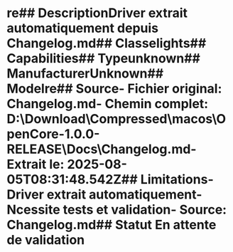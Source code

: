 # re##  DescriptionDriver extrait automatiquement depuis Changelog.md##  Classelights##  Capabilities##  Typeunknown##  ManufacturerUnknown##  Modelre##  Source- **Fichier original**: Changelog.md- **Chemin complet**: D:\Download\Compressed\macos\OpenCore-1.0.0-RELEASE\Docs\Changelog.md- **Extrait le**: 2025-08-05T08:31:48.542Z##  Limitations- Driver extrait automatiquement- Ncessite tests et validation- Source: Changelog.md##  Statut En attente de validation